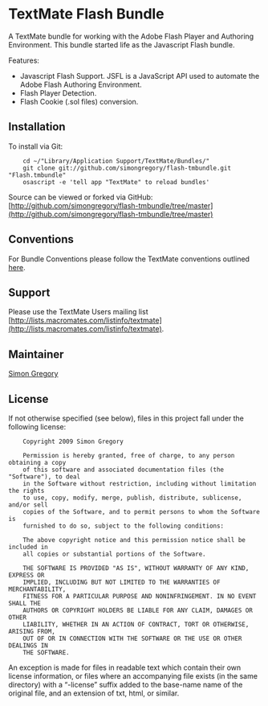 TextMate Flash Bundle
=====================

A TextMate bundle for working with the Adobe Flash Player and Authoring Environment. This bundle started life as the Javascript Flash bundle.

Features:

 * Javascript Flash Support. JSFL is a JavaScript API used to automate the Adobe Flash Authoring Environment.
 * Flash Player Detection.
 * Flash Cookie (.sol files) conversion.
 
Installation
------------

To install via Git:

		cd ~/"Library/Application Support/TextMate/Bundles/"
		git clone git://github.com/simongregory/flash-tmbundle.git "Flash.tmbundle"
		osascript -e 'tell app "TextMate" to reload bundles'

Source can be viewed or forked via GitHub: [http://github.com/simongregory/flash-tmbundle/tree/master](http://github.com/simongregory/flash-tmbundle/tree/master)

Conventions
-----------

For Bundle Conventions please follow the TextMate conventions outlined [here](http://svn.textmate.org/trunk/Conventions.txt).

Support
-------

Please use the TextMate Users mailing list [http://lists.macromates.com/listinfo/textmate](http://lists.macromates.com/listinfo/textmate).

Maintainer
----------

[Simon Gregory](http://blog.simonregory.com)

License
-------

If not otherwise specified (see below), files in this project fall under the following license:

		Copyright 2009 Simon Gregory

		Permission is hereby granted, free of charge, to any person obtaining a copy
		of this software and associated documentation files (the "Software"), to deal
		in the Software without restriction, including without limitation the rights
		to use, copy, modify, merge, publish, distribute, sublicense, and/or sell
		copies of the Software, and to permit persons to whom the Software is
		furnished to do so, subject to the following conditions:

		The above copyright notice and this permission notice shall be included in
		all copies or substantial portions of the Software.

		THE SOFTWARE IS PROVIDED "AS IS", WITHOUT WARRANTY OF ANY KIND, EXPRESS OR
		IMPLIED, INCLUDING BUT NOT LIMITED TO THE WARRANTIES OF MERCHANTABILITY,
		FITNESS FOR A PARTICULAR PURPOSE AND NONINFRINGEMENT. IN NO EVENT SHALL THE
		AUTHORS OR COPYRIGHT HOLDERS BE LIABLE FOR ANY CLAIM, DAMAGES OR OTHER
		LIABILITY, WHETHER IN AN ACTION OF CONTRACT, TORT OR OTHERWISE, ARISING FROM,
		OUT OF OR IN CONNECTION WITH THE SOFTWARE OR THE USE OR OTHER DEALINGS IN
		THE SOFTWARE.

An exception is made for files in readable text which contain their own license information, or files where an accompanying file exists (in the same directory) with a “-license” suffix added to the base-name name of the original file, and an extension of txt, html, or similar.
